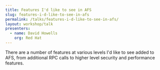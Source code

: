 ```yaml
---
title: Features I'd like to see in AFS
slug: features-i-d-like-to-see-in-afs
permalink: /talks/features-i-d-like-to-see-in-afs/
layout: workshop/talk
presenters:
  - name: David Howells
    org: Red Hat
---
```


There are a number of features at various levels I'd like to see added to AFS,
from additional RPC calls to higher level security and performance features.
